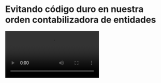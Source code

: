 # Evitando código duro en nuestra orden contabilizadora de entidades

<video controls>
    <source src="https://digi21.blob.core.windows.net/videos-ayuda/desarrollo/31.%20Evitando%20codigo%20duro%20en%20nuestra%20orden%20contabilizadora%20de%20entidades.mp4" type="video/mp4">
</video>


